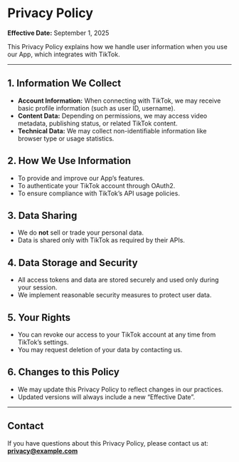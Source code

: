# Privacy Policy

**Effective Date:** September 1, 2025

This Privacy Policy explains how we handle user information when you use our App, which integrates with TikTok.

---

## 1. Information We Collect
- **Account Information:** When connecting with TikTok, we may receive basic profile information (such as user ID, username).
- **Content Data:** Depending on permissions, we may access video metadata, publishing status, or related TikTok content.
- **Technical Data:** We may collect non-identifiable information like browser type or usage statistics.

## 2. How We Use Information
- To provide and improve our App’s features.
- To authenticate your TikTok account through OAuth2.
- To ensure compliance with TikTok’s API usage policies.

## 3. Data Sharing
- We do **not** sell or trade your personal data.
- Data is shared only with TikTok as required by their APIs.

## 4. Data Storage and Security
- All access tokens and data are stored securely and used only during your session.
- We implement reasonable security measures to protect user data.

## 5. Your Rights
- You can revoke our access to your TikTok account at any time from TikTok’s settings.
- You may request deletion of your data by contacting us.

## 6. Changes to this Policy
- We may update this Privacy Policy to reflect changes in our practices.
- Updated versions will always include a new “Effective Date”.

---

## Contact
If you have questions about this Privacy Policy, please contact us at: **privacy@example.com**
